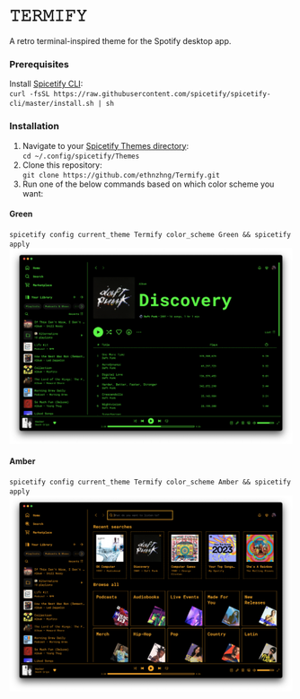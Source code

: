 # 𝚃𝙴𝚁𝙼𝙸𝙵𝚈
A retro terminal-inspired theme for the Spotify desktop app. 

### Prerequisites
Install [Spicetify CLI](https://github.com/spicetify/spicetify-cli): \
`curl -fsSL https://raw.githubusercontent.com/spicetify/spicetify-cli/master/install.sh | sh`

### Installation
1. Navigate to your [Spicetify Themes directory](https://spicetify.app/docs/development/themes/): \
`cd ~/.config/spicetify/Themes`
2. Clone this repository: \
`git clone https://github.com/ethnzhng/Termify.git`
3. Run one of the below commands based on which color scheme you want:

#### Green
`spicetify config current_theme Termify color_scheme Green && spicetify apply`
![Green](screenshots/green.png)

#### Amber
`spicetify config current_theme Termify color_scheme Amber && spicetify apply`
![Amber](screenshots/amber.png)
